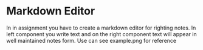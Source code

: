 # Markdown Editor

In in assignment you have to create a markdown editor for righting notes.
In left component you write text and on the right component text will appear in well maintained notes form.
Use can see example.png for reference
